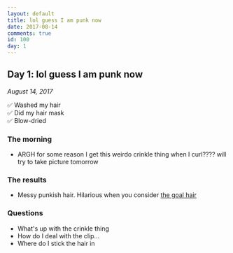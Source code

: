 ```yaml
---
layout: default
title: lol guess I am punk now
date: 2017-08-14
comments: true
id: 100
day: 1
---
```


## Day 1: lol guess I am punk now
_August 14, 2017_

✅ Washed my hair  
✅ Did my hair mask  
✅ Blow-dried  

### The morning

- ARGH for some reason I get this weirdo crinkle thing when I curl???? will try to take picture tomorrow

### The results

- Messy punkish hair. Hilarious when you consider [the goal hair](../images/goal-hair.jpg)

### Questions
- What's up with the crinkle thing
- How do I deal with the clip... 
- Where do I stick the hair in
